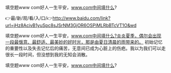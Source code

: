填空题www com好人一生平安，www.com中间填什么?

👉最/新/观/看/入/口/👉http://www.baidu.com/link?url=jHz8AcivB1yuSpc8sJSrNM3GjOR6OSPiMLRbBTcVT1O&wd

填空题www com好人一生平安，www.com中间填什么?炎炎夏季，偶尔会出现一段最惬意、最舒适、最美妙的好时光，那是由夏日清晨的雨带来的。
初始记忆的重要性以及失去记忆后的痛苦，无意间已成为心脏上的伤疤。我以为我们可以走很长一段时间，但没想到我的无知会消散。


填空题www com好人一生平安，www.com中间填什么?
